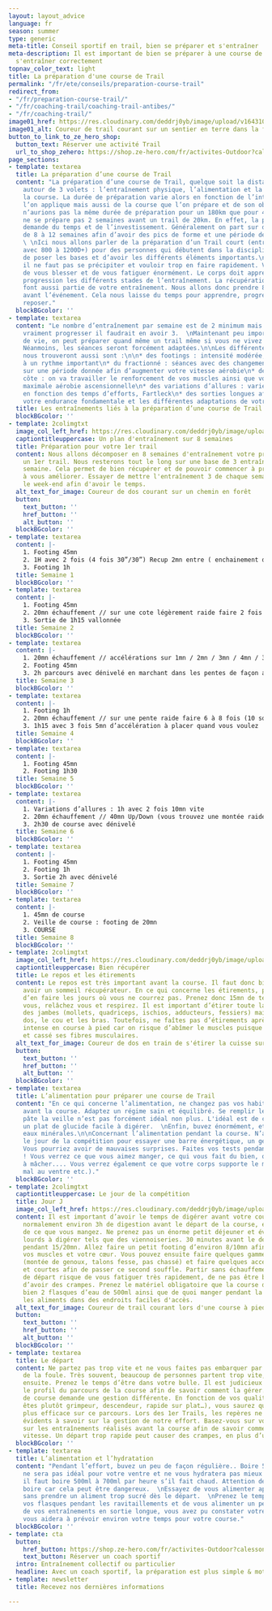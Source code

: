 ```yaml
---
layout: layout_advice
language: fr
season: summer
type: generic
meta-title: Conseil sportif en trail, bien se préparer et s'entraîner
meta-description: Il est important de bien se préparer à une course de trail et de
  s'entraîner correctement
topnav_color_text: light
title: La préparation d'une course de Trail
permalink: "/fr/ete/conseils/preparation-course-trail"
redirect_from:
- "/fr/preparation-course-trail/"
- "/fr/coaching-trail/coaching-trail-antibes/"
- "/fr/coaching-trail/"
image01_href: https://res.cloudinary.com/deddrj0yb/image/upload/v1643107338/website/Conseil%20Equiepement/trail-6497875_1920_jlohqf.jpg
image01_alt: Coureur de trail courant sur un sentier en terre dans la forêt
button_to_link_to_ze_hero_shop:
  button_text: Réserver une activité Trail
  url_to_shop_zehero: https://shop.ze-hero.com/fr/activites-Outdoor?calessonstype=all&catypegenderlistsummer=all&calessonsactivitytype=Trail&start-date=
page_sections:
- template: textarea
  title: La préparation d’une course de Trail
  content: "La préparation d’une course de Trail, quelque soit la distance, s’articule
    autour de 3 volets : l’entraînement physique, l’alimentation et la gestion de
    la course. La durée de préparation varie alors en fonction de l’intensité que
    l’on applique mais aussi de la course que l’on prépare et de son objectif. Nous
    n’aurions pas la même durée de préparation pour un 180km que pour 40km. Mais on
    ne se prépare pas 2 semaines avant un trail de 20km. En effet, la préparation
    demande du temps et de l’investissement. Généralement on part sur des préparations
    de 8 à 12 semaines afin d’avoir des pics de forme et une période de récupération.
    \ \nIci nous allons parler de la préparation d’un Trail court (entre 15 et 25km
    avec 800 à 1200D+) pour des personnes qui débutent dans la discipline. Cela afin
    de poser les bases et d’avoir les différents éléments importants.\n\nTout d’abord,
    il ne faut pas se précipiter et vouloir trop en faire rapidement. Vous risquez
    de vous blesser et de vous fatiguer énormément. Le corps doit apprendre par la
    progression les différents stades de l’entraînement. La récupération et le repos
    font aussi partie de votre entraînement. Nous allons donc prendre 8 semaines d’entraînements
    avant l’événement. Cela nous laisse du temps pour apprendre, progresser et se
    reposer."
  blockBGcolor: ''
- template: textarea
  content: "Le nombre d’entraînement par semaine est de 2 minimum mais si l’on veut
    vraiment progresser il faudrait en avoir 3.  \nMaintenant peu importe votre lieu
    de vie, on peut préparer quand même un trail même si vous ne vivez pas en montagne.
    Néanmoins, les séances seront forcément adaptées.\n\nLes différentes séances que
    nous trouveront aussi sont :\n\n* des footings : intensité modérée, ne pas courir
    à un rythme important\n* du fractionné : séances avec des changements d’allures
    sur une période donnée afin d’augmenter votre vitesse aérobie\n* des séances de
    côte : on va travailler le renforcement de vos muscles ainsi que votre vitesse
    maximale aérobie ascensionnelle\n* des variations d’allures : varier les allures
    en fonction des temps d’efforts, Fartleck\n* des sorties longues afin de travailler
    votre endurance fondamentale et les différentes adaptations de votre corps"
  title: Les entraînements liés à la préparation d’une course de Trail
  blockBGcolor: ''
- template: 2colimgtxt
  image_col_left_href: https://res.cloudinary.com/deddrj0yb/image/upload/v1643107336/website/Conseil%20Equiepement/runner-5589149_1920_ettz2o.jpg
  captiontitleuppercase: Un plan d'entraînement sur 8 semaines
  title: Préparation pour votre 1er trail
  content: Nous allons décomposer en 8 semaines d'entraînement votre préparation à
    un 1er trail. Nous resterons tout le long sur une base de 3 entraînements par
    semaine. Cela permet de bien récupérer et de pouvoir commencer à progresser et
    à vous améliorer. Essayer de mettre l'entraînement 3 de chaque semaine plutôt
    le week-end afin d'avoir le temps.
  alt_text_for_image: Coureur de dos courant sur un chemin en forêt
  button:
    text_button: ''
    href_button: ''
    alt_button: ''
  blockBGcolor: ''
- template: textarea
  content: |-
    1. Footing 45mn
    2. 1H avec 2 fois (4 fois 30”/30”) Recup 2mn entre ( enchainement de 30 secondes rapide/ 30 secondes lent)
    3. Footing 1h
  title: Semaine 1
  blockBGcolor: ''
- template: textarea
  content: |-
    1. Footing 45mn
    2. 20mn échauffement // sur une cote légèrement raide faire 2 fois (5 fois 30 secondes de montée rapide // Récupérer en redescendant au point de départ) Récupe 2mn entre // puis 15mn de footing cool après
    3. Sortie de 1h15 vallonnée
  title: Semaine 2
  blockBGcolor: ''
- template: textarea
  content: |-
    1. 20mn échauffement // accélérations sur 1mn / 2mn / 3mn / 4mn / 3mn / 2mn / 1mn avec comme récupération 1mn / 1mn / 2mn / 2mn / 1 mn // Retour 15mn cool. Le but est de varier vos allures sur les minutes d’efforts. L’accélération sur les 4mn est moins importante que sur celle de 2mn
    2. Footing 45mn
    3. 2h parcours avec dénivelé en marchant dans les pentes de façon actif
  title: Semaine 3
  blockBGcolor: ''
- template: textarea
  content: |-
    1. Footing 1h
    2. 20mn échauffement // sur une pente raide faire 6 à 8 fois (10 squat au début / 30seconde en montée / 10 squat au sommet / descente rapide en bas/ Récup 40sec en bas)
    3. 1h15 avec 3 fois 5mn d’accélération à placer quand vous voulez
  title: Semaine 4
  blockBGcolor: ''
- template: textarea
  content: |-
    1. Footing 45mn
    2. Footing 1h30
  title: Semaine 5
  blockBGcolor: ''
- template: textarea
  content: |-
    1. Variations d’allures : 1h avec 2 fois 10mn vite
    2. 20mn échauffement // 40mn Up/Down (vous trouvez une montée raide de 100 D+, vous montez et descendez sans arrêt pendant 40mn) en alternant 1 montée en marche rapide et 1 montée en courant plus vite // 15mn retour
    3. 2h30 de course avec dénivelé
  title: Semaine 6
  blockBGcolor: ''
- template: textarea
  content: |-
    1. Footing 45mn
    2. Footing 1h
    3. Sortie 2h avec dénivelé
  title: Semaine 7
  blockBGcolor: ''
- template: textarea
  content: |-
    1. 45mn de course
    2. Veille de course : footing de 20mn
    3. COURSE
  title: Semaine 8
  blockBGcolor: ''
- template: 2colimgtxt
  image_col_left_href: https://res.cloudinary.com/deddrj0yb/image/upload/v1643107336/website/Conseil%20Equiepement/pexels-pixabay-221210_s94tzt.jpg
  captiontitleuppercase: Bien récupérer
  title: Le repos et les étirements
  content: Le repos est très important avant la course. Il faut donc bien dormir et
    avoir un sommeil récupérateur. En ce qui concerne les étirements, prenez le temps
    d’en faire les jours où vous ne courrez pas. Prenez donc 15mn de temps, et étirez
    vous, relâchez vous et respirez. Il est important d’étirer toute la chaîne musculaire
    des jambes (mollets, quadriceps, ischios, adducteurs, fessiers) mais aussi le
    dos, le cou et les bras. Toutefois, ne faîtes pas d’étirements après une séance
    intense en course à pied car on risque d’abîmer le muscles puisque l’on a tiré
    et cassé ses fibres musculaires.
  alt_text_for_image: Coureur de dos en train de s'étirer la cuisse sur un pont
  button:
    text_button: ''
    href_button: ''
    alt_button: ''
  blockBGcolor: ''
- template: textarea
  title: L’alimentation pour préparer une course de Trail
  content: "En ce qui concerne l’alimentation, ne changez pas vos habitudes 1 semaine
    avant la course. Adaptez un régime sain et équilibré. Se remplir le ventre de
    pâte la veille n’est pas forcément idéal non plus. L'idéal est de consommer seulement
    un plat de glucide facile à digérer.  \nEnfin, buvez énormément, et variez les
    eaux minérales.\n\nConcernant l’alimentation pendant la course. N’attendez pas
    le jour de la compétition pour essayer une barre énergétique, un gel ou une boisson.
    Vous pourriez avoir de mauvaises surprises. Faites vos tests pendant vos entraînements
    ! Vous verrez ce que vous aimez manger, ce qui vous fait du bien, que vous arrivez
    à mâcher.... Vous verrez également ce que votre corps supporte le mieux (pas de
    mal au ventre etc.)."
  blockBGcolor: ''
- template: 2colimgtxt
  captiontitleuppercase: Le jour de la compétition
  title: Jour J
  image_col_left_href: https://res.cloudinary.com/deddrj0yb/image/upload/v1643109225/website/summer/1_uga5co.png
  content: Il est important d’avoir le temps de digérer avant votre course. On recommande
    normalement environ 3h de digestion avant le départ de la course, en fonction
    de ce que vous mangez. Ne prenez pas un énorme petit déjeuner et évitez les aliments
    lourds à digérer tels que des viennoiseries. 30 minutes avant le départ, échauffez-vous
    pendant 15/20mn. Allez faire un petit footing d’environ 8/10mn afin d’échauffer
    vos muscles et votre cœur. Vous pouvez ensuite faire quelques gammes athlétiques
    (montée de genoux, talons fesse, pas chassé) et faire quelques accélérations rapides
    et courtes afin de passer ce second souffle. Partir sans échauffement sur la ligne
    de départ risque de vous fatiguer très rapidement, de ne pas être bien et potentiellement
    d’avoir des crampes. Prenez le matériel obligatoire que la course demande et ayez
    bien 2 flasques d’eau de 500ml ainsi que de quoi manger pendant la course. Mettez
    les aliments dans des endroits faciles d'accès.
  alt_text_for_image: Coureur de trail courant lors d'une course à pied dans une descente
  button:
    text_button: ''
    href_button: ''
    alt_button: ''
  blockBGcolor: ''
- template: textarea
  title: Le départ
  content: Ne partez pas trop vite et ne vous faites pas embarquer par l’effet aspirateur
    de la foule. Très souvent, beaucoup de personnes partent trop vite, et le payent
    ensuite. Prenez le temps d’être dans votre bulle. Il est judicieux que vous connaissiez
    le profil du parcours de la course afin de savoir comment la gérer. Chaque profil
    de course demande une gestion différente. En fonction de vos qualités (si vous
    êtes plutôt grimpeur, descendeur, rapide sur plat…), vous saurez quand être le
    plus efficace sur ce parcours. Lors des 1er Trails, les repères ne sont pas toujours
    évidents à savoir sur la gestion de notre effort. Basez-vous sur vos sensations,
    sur les entraînements réalisés avant la course afin de savoir comment gérer votre
    vitesse. Un départ trop rapide peut causer des crampes, en plus d’une déshydratation.
  blockBGcolor: ''
- template: textarea
  title: L’alimentation et l’hydratation
  content: "Pendant l’effort, buvez un peu de façon régulière.. Boire 500ml d’un coup
    ne sera pas idéal pour votre ventre et ne vous hydratera pas mieux non plus. Idéalement
    il faut boire 500ml à 700ml par heure s’il fait chaud. Attention de ne pas trop
    boire car cela peut être dangereux.  \nEssayez de vous alimenter après 30mn d’effort,
    sans prendre un aliment trop sucré dès le départ.  \nPrenez le temps de remplir
    vos flasques pendant les ravitaillements et de vous alimenter un peu.\n\nLors
    de vos entraînements en sortie longue, vous avez pu constater votre vitesse. Cela
    vous aidera à prévoir environ votre temps pour votre course."
  blockBGcolor: ''
- template: cta
  button:
    href_button: https://shop.ze-hero.com/fr/activites-Outdoor?calessonstype=all&catypegenderlistsummer=all&calessonsactivitytype=Trail&start-date=
    text_button: Réserver un coach sportif
  intro: Entraînement collectif ou particulier
  headline: Avec un coach sportif, la préparation est plus simple & motivante
- template: newsletter
  title: Recevez nos dernières informations

---
```

